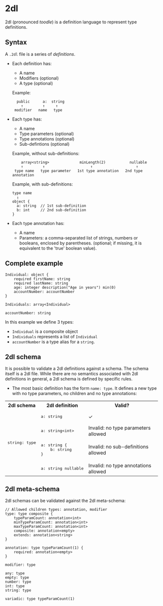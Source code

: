 # 2dl
2dl (pronounced *toodle*) is a definition language to represent type definitions.

## Syntax
A ```.2dl``` file is a series of *definitions*.

* Each definition has:
  * A name
  * Modifiers (optional)
  * A type (optional)
  
  Example:
  ```
    public      a:  string
      ↑         ↑     ↑
   modifier   name   type
  ```

* Each type has:
  * A name
  * Type parameters (optional)
  * Type annotations (optional)
  * Sub-defintions (optional)
  
  Example, without sub-definitions:
  
  ```
      array<string>              minLength(2)           nullable
      ↑         ↑                     ↑                    ↑
   type name   type parameter   1st type annotation   2nd type annotation
  ```
  
  
  Example, with sub-definitions:
  ```
  type name
    ↓
  object {
    a: string  // 1st sub-definition
    b: int     // 2nd sub-definition
  }
  
  ```
  
* Each type annotation has:
  * A name
  * Parameters: a comma-separated list of strings, numbers or booleans, enclosed by parentheses. (optional; if missing, it is equivalent to the 'true' boolean value).

## Complete example
```
Individual: object {
	required firstName: string
	required lastName: string
	age: integer description("Age in years") min(0)
	accountNumber: accountNumber
}

Individuals: array<Individual>

accountNumber: string
```

In this example we define 3 types:
* ```Individual``` is a composite object
* ```Individuals``` represents a list of ```Individual```
* ```accountNumber``` is a type alias for a ```string```.

## 2dl schema
It is possible to validate a 2dl definitions against a schema. The schema itself is a 2dl file. While there are no semantics associated with 2dl definitions in general, a 2dl schema is defined by specific rules.
* The most basic definition has the form ```name: type```. It defines a new type with no type parameters, no children and no type annotations:

<table>
	<tr>
	<th>2dl schema</th>
	<th>2dl definition</th>
	<th>Valid?</th>
	</tr>
	<tr>
	<td rowspan="4"><pre>string: type</pre></td>
	<td><pre>a: string</pre></td>
	<td>✓</td>
	</tr>
	<tr>
	<td><pre>a: string&lt;int&gt;</pre></td>
	<td>Invalid: no type parameters allowed</td>
	</tr>
	<tr>
	<td><pre>
a: string {
	b: string
}</pre>
	</td>
	<td>Invalid: no sub-definitions allowed</td>
	</tr>
	<tr>
	<td><pre>a: string nullable</pre></td>
	<td>Invalid: no type annotations allowed</td>
	</tr>
</table>

## 2dl meta-schema
2dl schemas can be validated against the 2dl meta-schema:

```
// Allowed children types: annotation, modifier
type: type composite {
	typeParamCount: annotation<int>
	minTypeParamCount: annotation<int>
	maxTypeParamCount: annotation<int>
	composite: annotation<empty>
	extends: annotation<string>
}

annotation: type typeParamCount(1) {
	required: annotation<empty>
}

modifier: type

any: type
empty: type
number: type
int: type
string: type

variadic: type typeParamCount(1)
```
